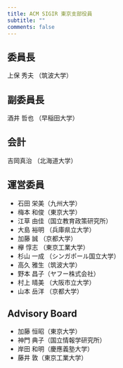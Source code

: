 ```yaml
---
title: ACM SIGIR 東京支部役員
subtitle: ""
comments: false
---
```


## 委員長

上保 秀夫 （筑波大学）

## 副委員長

酒井 哲也 （早稲田大学）

## 会計

吉岡真治 （北海道大学）

## 運営委員

- 石田 栄美（九州大学）
- 梅本 和俊（東京大学）
- 江草 由佳（国立教育政策研究所）
- 大島 裕明 （兵庫県立大学）
- 加藤 誠 （京都大学）
- 欅 惇志 （東京工業大学）
- 杉山 一成 （シンガポール国立大学）
- 高久 雅生（筑波大学）
- 野本 昌子（ヤフー株式会社）
- 村上 晴美 （大阪市立大学）
- 山本 岳洋 （京都大学）

## Advisory Board

- 加藤 恒昭（東京大学）
- 神門 典子（国立情報学研究所）
- 岸田 和明（慶應義塾大学）
- 藤井 敦（東京工業大学）

